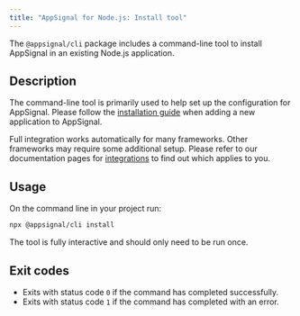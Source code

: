 ```yaml
---
title: "AppSignal for Node.js: Install tool"
---
```


The `@appsignal/cli` package includes a command-line tool to install AppSignal in an existing Node.js application.

## Description

The command-line tool is primarily used to help set up the configuration for AppSignal. Please follow the [installation guide](/application/new-application.html) when adding a new application to AppSignal.

Full integration works automatically for many frameworks. Other frameworks may require some additional setup. Please refer to our documentation pages for [integrations](/nodejs/integrations/) to find out which applies to you.

## Usage

On the command line in your project run:

```bash
npx @appsignal/cli install
```

The tool is fully interactive and should only need to be run once.

## Exit codes

- Exits with status code `0` if the command has completed successfully.
- Exits with status code `1` if the command has completed with an error.
